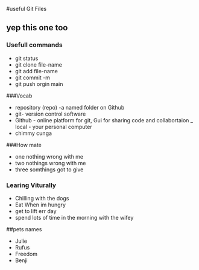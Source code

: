 #useful Git Files

## yep this one too

### Usefull commands
- git status 
- git clone file-name
- git add file-name
- git commit -m 
- git push orgin main

###Vocab

- repository (repo) -a named folder on Github
- git- version control software 
- Github - online platform for git, Gui for sharing code and collabortaion
_ local - your personal computer
- chimmy cunga

###How mate
- one  nothing wrong with me
- two nothings wrong with me 
- three somthings got to give


### Learing Viturally
-  Chilling with the dogs
- Eat When im hungry
- get to lift err day
- spend lots of time in the morning with the wifey 


##pets names
- Julie
- Rufus
- Freedom
- Benji